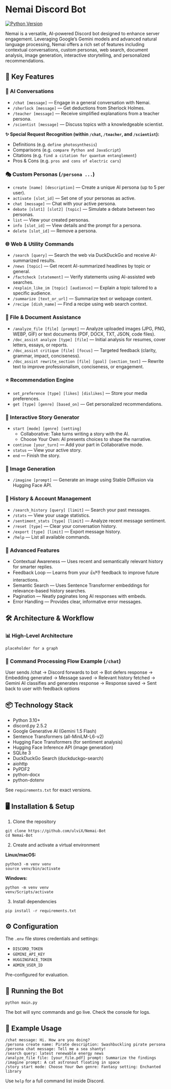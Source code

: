 # Nemai Discord Bot

[![Python Version](https://img.shields.io/badge/python-3.10%2B-blue.svg)](https://www.python.org/downloads/)

Nemai is a versatile, AI-powered Discord bot designed to enhance server engagement. Leveraging Google’s Gemini models and advanced natural language processing, Nemai offers a rich set of features including contextual conversations, custom personas, web search, document analysis, image generation, interactive storytelling, and personalized recommendations.

## 📌 Key Features

### 💬 AI Conversations

- `/chat [message]` — Engage in a general conversation with Nemai.
- `/sherlock [message]` — Get deductions from Sherlock Holmes.
- `/teacher [message]` — Receive simplified explanations from a teacher persona.
- `/scientist [message]` — Discuss topics with a knowledgeable scientist.

**✨ Special Request Recognition (within `/chat`, `/teacher`, and `/scientist`):**

- Definitions (e.g. `define photosynthesis`)
- Comparisons (e.g. `compare Python and JavaScript`)
- Citations (e.g. `find a citation for quantum entanglement`)
- Pros & Cons (e.g. `pros and cons of electric cars`)

### 🎭 Custom Personas (`/persona ...`)

- `create [name] [description]` — Create a unique AI persona (up to 5 per user).
- `activate [slot_id]` — Set one of your personas as active.
- `chat [message]` — Chat with your active persona.
- `debate [slot1] [slot2] [topic]` — Simulate a debate between two personas.
- `list` — View your created personas.
- `info [slot_id]` — View details and the prompt for a persona.
- `delete [slot_id]` — Remove a persona.

### 🌐 Web & Utility Commands

- `/search [query]` — Search the web via DuckDuckGo and receive AI-summarized results.
- `/news [topic]` — Get recent AI-summarized headlines by topic or general.
- `/factcheck [statement]` — Verify statements using AI-assisted web searches.
- `/explain_like_im [topic] [audience]` — Explain a topic tailored to a specific audience.
- `/summarize [text_or_url]` — Summarize text or webpage content.
- `/recipe [dish_name]` — Find a recipe using web search context.

### 📄 File & Document Assistance

- `/analyze_file [file] [prompt]` — Analyze uploaded images (JPG, PNG, WEBP, GIF) or text documents (PDF, DOCX, TXT, JSON, code files).
- `/doc_assist analyze [type] [file]` — Initial analysis for resumes, cover letters, essays, or reports.
- `/doc_assist critique [file] [focus]` — Targeted feedback (clarity, grammar, impact, conciseness).
- `/doc_assist rewrite_section [file] [goal] [section_text]` — Rewrite text to improve professionalism, conciseness, or engagement.

### ⭐ Recommendation Engine

- `set_preference [type] [likes] [dislikes]` — Store your media preferences.
- `get [type] [genre] [based_on]` — Get personalized recommendations.

### 📖 Interactive Story Generator

- `start [mode] [genre] [setting]`  
  - Collaborative: Take turns writing a story with the AI.
  - Choose Your Own: AI presents choices to shape the narrative.
- `continue [your_turn]` — Add your part in Collaborative mode.
- `status` — View your active story.
- `end` — Finish the story.

### 🎨 Image Generation

- `/imagine [prompt]` — Generate an image using Stable Diffusion via Hugging Face API.

### 🔧 History & Account Management

- `/search_history [query] [limit]` — Search your past messages.
- `/stats` — View your usage statistics.
- `/sentiment_stats [type] [limit]` — Analyze recent message sentiment.
- `/reset [type]` — Clear your conversation history.
- `/export [type] [limit]` — Export message history.
- `/help` — List all available commands.

### 🧠 Advanced Features

- Contextual Awareness — Uses recent and semantically relevant history for smarter replies.
- Feedback Loop — Learns from your 👍/👎 feedback to improve future interactions.
- Semantic Search — Uses Sentence Transformer embeddings for relevance-based history searches.
- Pagination — Neatly paginates long AI responses with embeds.
- Error Handling — Provides clear, informative error messages.

## 🛠️ Architecture & Workflow

### 📊 High-Level Architecture

```mermaid
placeholder for a graph
```

### 🔄 Command Processing Flow Example (`/chat`)

User sends /chat → Discord forwards to bot → 
Bot defers response → Embedding generated → 
Message saved → Relevant history fetched → 
Gemini AI classifies and generates response → 
Response saved → Sent back to user with feedback options

## 📦 Technology Stack

- Python 3.10+
- discord.py 2.5.2
- Google Generative AI (Gemini 1.5 Flash)
- Sentence Transformers (all-MiniLM-L6-v2)
- Hugging Face Transformers (for sentiment analysis)
- Hugging Face Inference API (image generation)
- SQLite 3
- DuckDuckGo Search (duckduckgo-search)
- aiohttp
- PyPDF2
- python-docx
- python-dotenv

See `requirements.txt` for exact versions.

## 🖥️ Installation & Setup

1. Clone the repository

```
git clone https://github.com/ulviX/Nemai-Bot
cd Nemai-Bot
```

2. Create and activate a virtual environment

**Linux/macOS:**

```
python3 -m venv venv
source venv/bin/activate
```

**Windows:**

```
python -m venv venv
venv/Scripts/activate
```

3. Install dependencies

```
pip install -r requirements.txt
```

## ⚙️ Configuration

The `.env` file stores credentials and settings:

- `DISCORD_TOKEN`
- `GEMINI_API_KEY`
- `HUGGINGFACE_TOKEN`
- `ADMIN_USER_ID`

Pre-configured for evaluation.

## 🚀 Running the Bot

```
python main.py
```

The bot will sync commands and go live. Check the console for logs.

## 📖 Example Usage

```
/chat message: Hi. How are you doing?
/persona create name: Pirate description: Swashbuckling pirate persona
/persona chat message: Tell me a sea shanty!
/search query: latest renewable energy news
/analyze_file file: [your_file.pdf] prompt: Summarize the findings
/imagine prompt: A cat astronaut floating in space
/story start mode: Choose Your Own genre: Fantasy setting: Enchanted library
```

Use `help` for a full command list inside Discord.